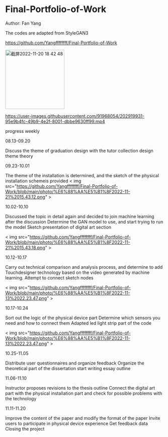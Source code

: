 # Final-Portfolio-of-Work
Author: Fan Yang


The codes are adapted from StyleGAN3



https://github.com/Yangffffffff/Final-Portfolio-of-Work


<img width="188" alt="截屏2022-11-20 18 42 48" src="https://user-images.githubusercontent.com/91968054/202919999-a7d7650b-0f96-4b8f-8f3f-f404d0fc2c5e.png">






https://user-images.githubusercontent.com/91968054/202919931-95e9b4fc-49b9-4e2f-8001-dbbe9630ff99.mp4




progress weekly

08.13-09.20

Discuss the theme of graduation design with the tutor
collection design theme theory

09.23-10.01

The theme of the installation is determined, and the sketch of the physical installation schemeis provided
< img src="https://github.com/Yangffffffff/Final-Portfolio-of-Work/blob/main/photo/%E6%88%AA%E5%B1%8F2022-11-21%2015.43.12.png" >


10.02-10.10

Discussed the topic in detail again and decided to join machine learning after the discussion
Determine the GAN model to use, and start trying to run the model
Sketch presentation of digital art section

< img src="https://github.com/Yangffffffff/Final-Portfolio-of-Work/blob/main/photo/%E6%88%AA%E5%B1%8F2022-11-21%2015.43.18.png" >



10.12-10.17

Carry out technical comparison and analysis process, and determine to add Touchdesigner technology based on the video generated by machine learning.
Attempt to connect sketch nodes

< img src="https://github.com/Yangffffffff/Final-Portfolio-of-Work/blob/main/photo/%E6%88%AA%E5%B1%8F2022-11-13%2022.23.47.png" >



10.17-10.24

Sort out the logic of the physical device part
Determine which sensors you need and how to connect them
Adapted led light strip part of the code


< img src="https://github.com/Yangffffffff/Final-Portfolio-of-Work/blob/main/photo/%E6%88%AA%E5%B1%8F2022-11-13%2022.23.47.png" >


10.25-11.05

Distribute user questionnaires and organize feedback
Organize the theoretical part of the dissertation
start writing essay outline

11.06-11.10

Instructor proposes revisions to the thesis outline
Connect the digital art part with the physical installation part and check for possible problems with the technology

11.11-11.20

Improve the content of the paper and modify the format of the paper
Invite users to participate in physical device experience Get feedback data
Closing the project

